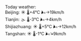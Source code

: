 Today weather:  
Beijing: ☀️ 🌡️+4°C 🌬️→19km/h  
Tianjin: 🌫  🌡️-3°C 🌬️→4km/h  
Shijiazhuang: ☀️ 🌡️+5°C 🌬️→12km/h  
Tangshan: ☀️ 🌡️-1°C 🌬️↘9km/h  
